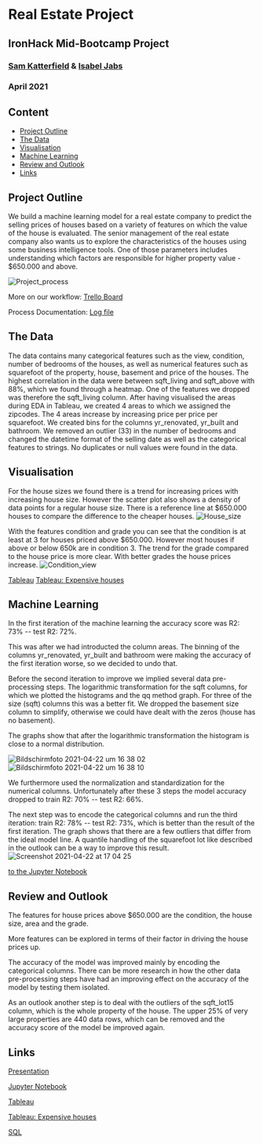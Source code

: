 # Real Estate Project 
## IronHack Mid-Bootcamp Project 
### [Sam Katterfield](https://github.com/samcana) & [Isabel Jabs](https://github.com/IsabelJabs)
### April 2021

## Content

- [Project Outline](#project-outline)
- [The Data](#the-data)
- [Visualisation](#visualisation)
- [Machine Learning](#machine-learning)
- [Review and Outlook](#review-and-outlook)
- [Links](#links)

## Project Outline

We build a machine learning model for a real estate company to predict the selling prices of houses based on a variety of features on which the value of the house is evaluated. 
The senior management of the real estate company also wants us to explore the characteristics of the houses using some business intelligence tools. One of those parameters includes understanding which factors are responsible for higher property value - $650.000 and above.

![Project_process](https://user-images.githubusercontent.com/81168853/115729162-7858de80-a385-11eb-9281-ccc290097ab7.png)

More on our workflow: [Trello Board](https://trello.com/b/ebLY8eYt/realestateproject)

Process Documentation: [Log file](https://docs.google.com/document/d/1vGG2OElHPCnsIPhQQ6l-QAzZkvlcBCnOHNquINd_YxM)

## The Data

The data contains many categorical features such as the view, condition, number of bedrooms of the houses, as well as numerical features such as squarefoot of the property, house, basement and price of the houses. 
The highest correlation in the data were between sqft_living and sqft_above with 88%, which we found through a heatmap. One of the features we dropped was therefore the sqft_living column. 
After having visualised the areas during EDA in Tableau, we created 4 areas to which we assigned the zipcodes. The 4 areas increase by increasing price per price per squarefoot. We created bins for the columns yr_renovated, yr_built and bathroom. 
We removed an outlier (33) in the number of bedrooms and changed the datetime format of the selling date as well as the categorical features to strings.
No duplicates or null values were found in the data. 

## Visualisation
For the house sizes we found there is a trend for increasing prices with increasing house size. However the scatter plot also shows a density of data points for a regular house size. There is a reference line at $650.000 houses to compare the difference to the cheaper houses.
![House_size](https://user-images.githubusercontent.com/81168853/115725218-f0bda080-a381-11eb-9c47-68dc8d388599.png)

With the features condition and grade you can see that the condition is at least at 3 for houses priced above $650.000. However most houses if above or below 650k are in condition 3. 
The trend for the grade compared to the house price is more clear. With better grades the house prices increase. 
![Condition_view](https://user-images.githubusercontent.com/81168853/115725250-f915db80-a381-11eb-8fee-f33ab584eb4d.png)

[Tableau](https://public.tableau.com/profile/sam.katterfield#!/vizhome/Tableau_Task_16190903588900/Project_House_Story?publish=yes)
[Tableau: Expensive houses](https://public.tableau.com/profile/isabeljabs#!/vizhome/Project_House/Areas?publish=yes)

## Machine Learning 
In the first iteration of the machine learning the accuracy score was R2: 73% -- test R2: 72%.

This was after we had introducted the column areas. The binning of the columns yr_renovated, yr_built and bathroom were making the accuracy of the first iteration worse, so we decided to undo that. 

Before the second iteration to improve we implied several data pre-processing steps. The logarithmic transformation for the sqft columns, for which we plotted the histograms and the qq method graph. For three of the size (sqft) columns this was a better fit. We dropped the basement size column to simplify, otherwise we could have dealt with the zeros (house has no basement). 

The graphs show that after the logarithmic transformation the histogram is close to a normal distribution. 

![Bildschirmfoto 2021-04-22 um 16 38 02](https://user-images.githubusercontent.com/81168853/115733627-57928800-a389-11eb-9051-cd2ee816c3da.png)
![Bildschirmfoto 2021-04-22 um 16 38 10](https://user-images.githubusercontent.com/81168853/115733644-5b260f00-a389-11eb-873b-c3b32a4b4601.png)

We furthermore used the normalization and standardization for the numerical columns. Unfortunately after these 3 steps the model accuracy dropped to train R2: 70% -- test R2: 66%.

The next step was to encode the categorical columns and run the third iteration: train R2: 78% -- test R2: 73%, which is better than the result of the first iteration. 
The graph shows that there are a few outliers that differ from the ideal model line. A quantile handling of the squarefoot lot like described in the outlook can be a way to improve this result.
![Screenshot 2021-04-22 at 17 04 25](https://user-images.githubusercontent.com/81168853/115740804-785ddc00-a38f-11eb-9cc1-f52230e25293.png)

[to the Jupyter Notebook](https://github.com/samcana/project_house/blob/main/machine_learning_real_estate.ipynb)

## Review and Outlook
The features for house prices above $650.000 are the condition, the house size, area and the grade. 

More features can be explored in terms of their factor in driving the house prices up.

The accuracy of the model was improved mainly by encoding the categorical columns. There can be more research in how the other data pre-processing steps have had an improving effect on the accuracy of the model by testing them isolated. 

As an outlook another step is to deal with the outliers of the sqft_lot15 column, which is the whole property of the house. The upper 25% of very large properties are 440 data rows, which can be removed and the accuracy score of the model be improved again.   

## Links
[Presentation](https://docs.google.com/presentation/d/15ReH73ckD4kU4OfbE6p0_4IH5iOdUybCF8ErZlP1mZI/edit#slide=id.g59d6898307_0_0)

[Jupyter Notebook](https://github.com/samcana/project_house/blob/main/machine_learning_real_estate.ipynb)

[Tableau](https://public.tableau.com/profile/sam.katterfield#!/vizhome/Tableau_Task_16190903588900/Project_House_Story?publish=yes)

[Tableau: Expensive houses](https://public.tableau.com/profile/isabeljabs#!/vizhome/Project_House/Areas?publish=yes)

[SQL](https://github.com/samcana/project_house/blob/main/SQL/SQL_Queries.sql)

